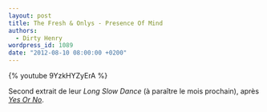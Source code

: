 ```yaml
---
layout: post
title: The Fresh & Onlys - Presence Of Mind
authors:
  - Dirty Henry
wordpress_id: 1089
date: "2012-08-10 08:00:00 +0200"
---
```


{% youtube 9YzkHYZyErA %}

Second extrait de leur _Long Slow Dance_ (à paraître le mois prochain), après
[_Yes Or No_](1050).
